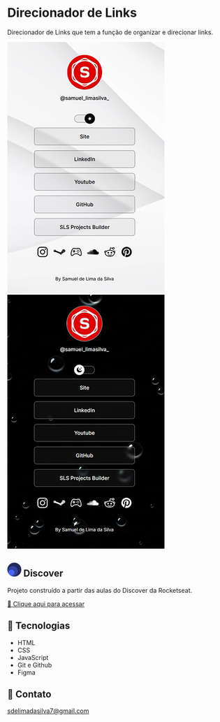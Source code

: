 # Direcionador de Links

Direcionador de Links que tem a função de organizar e direcionar links.

![preview](./.github/light-mode.jpg)
![preview](./.github/dark-mode.jpg)

## ![preview](./.github/discover.png) Discover

Projeto construído a partir das aulas do Discover da Rocketseat.

[🔗 Clique aqui para acessar](https://samuells77.github.io/direcionador-de-links/)

## 🧰 Tecnologias

- HTML
- CSS
- JavaScript
- Git e Github
- Figma

## 📱 Contato

sdelimadasilva7@gmail.com
